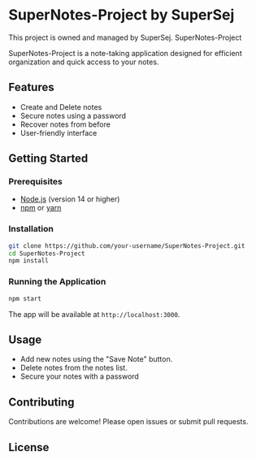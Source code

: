 # SuperNotes-Project by SuperSej

This project is owned and managed by SuperSej. SuperNotes-Project

SuperNotes-Project is a note-taking application designed for efficient organization and quick access to your notes.

## Features

- Create and Delete notes
- Secure notes using a password
- Recover notes from before
- User-friendly interface

## Getting Started

### Prerequisites

- [Node.js](https://nodejs.org/) (version 14 or higher)
- [npm](https://www.npmjs.com/) or [yarn](https://yarnpkg.com/)

### Installation

```bash
git clone https://github.com/your-username/SuperNotes-Project.git
cd SuperNotes-Project
npm install
```

### Running the Application

```bash
npm start
```

The app will be available at `http://localhost:3000`.

## Usage

- Add new notes using the "Save Note" button.
- Delete notes from the notes list.
- Secure your notes with a password

## Contributing

Contributions are welcome! Please open issues or submit pull requests.

## License

